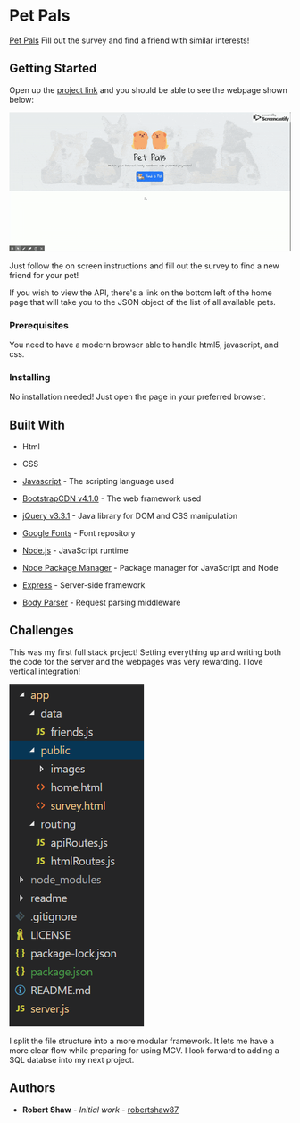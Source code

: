 # Pet Pals
[Pet Pals](https://peaceful-dusk-98568.herokuapp.com/)
Fill out the survey and find a friend with similar interests!

## Getting Started

Open up the [project link](https://peaceful-dusk-98568.herokuapp.com/) and you should be able to see the webpage shown below:

![Pet Pals](readme/readme.gif "Pet Pals")

Just follow the on screen instructions and fill out the survey to find a new friend for your pet!

If you wish to view the API, there's a link on the bottom left of the home page that will take you to the JSON object of the list of all available pets.

### Prerequisites

You need to have a modern browser able to handle html5, javascript, and css. 

### Installing

No installation needed! Just open the page in your preferred browser.

## Built With

* Html

* CSS

* [Javascript](https://www.javascript.com/) - The scripting language used

* [BootstrapCDN v4.1.0](https://getbootstrap.com/docs/4.1/getting-started/introduction/) - The web framework used

* [jQuery v3.3.1](http://jquery.com/) - Java library for DOM and CSS manipulation

* [Google Fonts](https://fonts.google.com/) - Font repository

* [Node.js](https://nodejs.org/en/) - JavaScript runtime

* [Node Package Manager](https://www.npmjs.com/) - Package manager for JavaScript and Node

* [Express](https://www.npmjs.com/package/express) - Server-side framework

* [Body Parser](https://www.npmjs.com/package/cli-table) - Request parsing middleware

## Challenges

This was my first full stack project! Setting everything up and writing both the code for the server and the webpages was very rewarding. I love vertical integration!

![File Structure](readme/file-structure.png "File Structure")

I split the file structure into a more modular framework. It lets me have a more clear flow while preparing for using MCV. I look forward to adding a SQL databse into my next project.

## Authors

* **Robert Shaw** - *Initial work* - [robertshaw87](https://github.com/robertshaw87)
